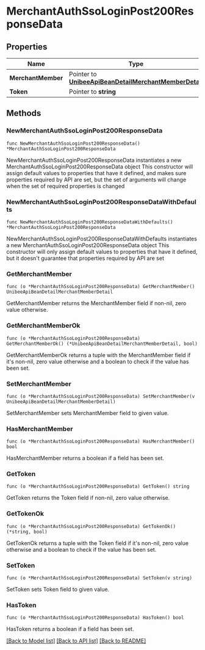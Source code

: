 # MerchantAuthSsoLoginPost200ResponseData

## Properties

Name | Type | Description | Notes
------------ | ------------- | ------------- | -------------
**MerchantMember** | Pointer to [**UnibeeApiBeanDetailMerchantMemberDetail**](UnibeeApiBeanDetailMerchantMemberDetail.md) |  | [optional] 
**Token** | Pointer to **string** | Token | [optional] 

## Methods

### NewMerchantAuthSsoLoginPost200ResponseData

`func NewMerchantAuthSsoLoginPost200ResponseData() *MerchantAuthSsoLoginPost200ResponseData`

NewMerchantAuthSsoLoginPost200ResponseData instantiates a new MerchantAuthSsoLoginPost200ResponseData object
This constructor will assign default values to properties that have it defined,
and makes sure properties required by API are set, but the set of arguments
will change when the set of required properties is changed

### NewMerchantAuthSsoLoginPost200ResponseDataWithDefaults

`func NewMerchantAuthSsoLoginPost200ResponseDataWithDefaults() *MerchantAuthSsoLoginPost200ResponseData`

NewMerchantAuthSsoLoginPost200ResponseDataWithDefaults instantiates a new MerchantAuthSsoLoginPost200ResponseData object
This constructor will only assign default values to properties that have it defined,
but it doesn't guarantee that properties required by API are set

### GetMerchantMember

`func (o *MerchantAuthSsoLoginPost200ResponseData) GetMerchantMember() UnibeeApiBeanDetailMerchantMemberDetail`

GetMerchantMember returns the MerchantMember field if non-nil, zero value otherwise.

### GetMerchantMemberOk

`func (o *MerchantAuthSsoLoginPost200ResponseData) GetMerchantMemberOk() (*UnibeeApiBeanDetailMerchantMemberDetail, bool)`

GetMerchantMemberOk returns a tuple with the MerchantMember field if it's non-nil, zero value otherwise
and a boolean to check if the value has been set.

### SetMerchantMember

`func (o *MerchantAuthSsoLoginPost200ResponseData) SetMerchantMember(v UnibeeApiBeanDetailMerchantMemberDetail)`

SetMerchantMember sets MerchantMember field to given value.

### HasMerchantMember

`func (o *MerchantAuthSsoLoginPost200ResponseData) HasMerchantMember() bool`

HasMerchantMember returns a boolean if a field has been set.

### GetToken

`func (o *MerchantAuthSsoLoginPost200ResponseData) GetToken() string`

GetToken returns the Token field if non-nil, zero value otherwise.

### GetTokenOk

`func (o *MerchantAuthSsoLoginPost200ResponseData) GetTokenOk() (*string, bool)`

GetTokenOk returns a tuple with the Token field if it's non-nil, zero value otherwise
and a boolean to check if the value has been set.

### SetToken

`func (o *MerchantAuthSsoLoginPost200ResponseData) SetToken(v string)`

SetToken sets Token field to given value.

### HasToken

`func (o *MerchantAuthSsoLoginPost200ResponseData) HasToken() bool`

HasToken returns a boolean if a field has been set.


[[Back to Model list]](../README.md#documentation-for-models) [[Back to API list]](../README.md#documentation-for-api-endpoints) [[Back to README]](../README.md)


